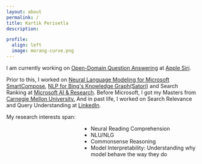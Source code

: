 ```yaml
---
layout: about
permalink: /
title: Kartik Perisetla
description:

profile:
  align: left
  image: morang-curve.png
---
```

<p align="left">
I am currently working on <a target="_blank" href="https://en.wikipedia.org/wiki/Question_answering#Open_domain_question_answering">Open-Domain Question Answering</a> at <a href="https://www.apple.com/siri/" target="_blank">Apple Siri</a>.</p>
<p>
Prior to this, I worked on <a href="https://www.theverge.com/2020/5/11/21254298/microsoft-outlook-web-text-predictions-gmail-smart-compose-feature" target="_blank">Neural Language Modeling for Microsoft SmartCompose</a>, <a href="https://blogs.bing.com/search/2013/03/21/understand-your-world-with-bing" target="_blank">NLP for Bing's Knowledge Graph(Satori)</a> and Search Ranking at <a href="https://news.microsoft.com/2016/09/29/microsoft-expands-artificial-intelligence-ai-efforts-with-creation-of-new-microsoft-ai-and-research-group/" target="_blank">Microsoft AI & Research</a>. Before Microsoft, I got my Masters from <a href="http://cmu.edu/" target="_blank">Carnegie Mellon University.</a> And in past life, I worked on Search Relevance and Query Understanding at <a href="https://linkedin.com" target="_blank">LinkedIn</a>.
</p>

<p align="left">
My research interests span:
<ul style="padding-left: 14rem;">
<li>Neural Reading Comprehension</li>
<li>NLU/NLG</li>
<li>Commonsense Reasoning</li>
<li>Model Interpretability: Understanding why model behave the way they do</li>
</ul>
</p>